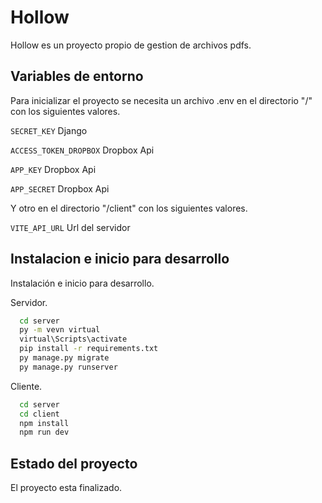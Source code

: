 
# Hollow 

Hollow es un proyecto propio de gestion de archivos pdfs.


## Variables de entorno

Para inicializar el proyecto se necesita un archivo .env en el directorio "/" con los siguientes valores.

`SECRET_KEY` Django

`ACCESS_TOKEN_DROPBOX` Dropbox Api

`APP_KEY` Dropbox Api

`APP_SECRET` Dropbox Api

Y otro en el directorio "/client" con los siguientes valores.

`VITE_API_URL` Url del servidor


## Instalacion e inicio para desarrollo

Instalación e inicio para desarrollo.

Servidor.

```bash
  cd server
  py -m vevn virtual
  virtual\Scripts\activate
  pip install -r requirements.txt
  py manage.py migrate  
  py manage.py runserver
```
Cliente.

```bash
  cd server
  cd client
  npm install
  npm run dev
```
## Estado del proyecto

El proyecto esta finalizado.

